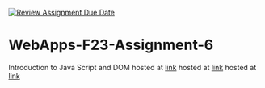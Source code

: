 [![Review Assignment Due Date](https://classroom.github.com/assets/deadline-readme-button-24ddc0f5d75046c5622901739e7c5dd533143b0c8e959d652212380cedb1ea36.svg)](https://classroom.github.com/a/b9NC0g7h)
# WebApps-F23-Assignment-6
Introduction to Java Script and DOM
hosted at [link](https://github.com/44-563-WebApps-F23/44563-webapps-f23-assignment6-KavyaAlavala//author.html)
hosted at [link](https://github.com/44-563-WebApps-F23/44563-webapps-f23-assignment6-KavyaAlavala//tips.html)
hosted at [link](https://github.com/44-563-WebApps-F23/44563-webapps-f23-assignment6-KavyaAlavala//crusie.html)

